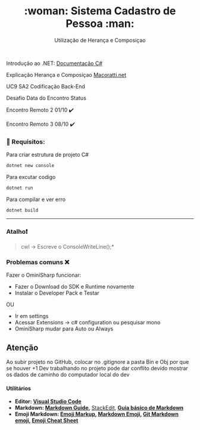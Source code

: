 
<h1 align="center">:woman: Sistema Cadastro de Pessoa	:man:
</h1>
<p align="center"> Utilização de Herança e Composiçao</p> 
<br>

Introdução ao .NET: [Documentação C#](https://docs.microsoft.com/pt-br/dotnet/csharp/)

Explicação Herança e Composiçao [Macoratti.net](http://www.macoratti.net/11/05/oop_cph1.htm)

UC9 SA2 Codificação Back-End

Desafio	Data do Encontro	Status

Encontro Remoto 2	01/10	✔️

Encontro Remoto 3	08/10	✔️


### 🔴 Requisitos:

Para criar estrutura de projeto C#
```sh
dotnet new console
```

Para excutar codigo 
```sh
dotnet run
```

Para compilar e ver erro 
```sh
dotnet build
```

<hr>

### Atalho:exclamation:
 >cwl -> Escreve o ConsoleWriteLine();*


### Problemas comuns :x:

Fazer o OminiSharp funcionar:

- Fazer o Download do SDK e Runtime novamente
- Instalar o Developer Pack e Testar

OU

- Ir em settings
- Acessar Extensions -> c# configuration ou pesquisar mono
- OminiSharp mudar para Auto ou Always

## Atenção

Ao subir projeto no GitHub, colocar no .gitignore a pasta Bin e Obj por que se houver +1 Dev trabalhando no projeto pode dar conflito devido mostrar os dados de caminho do computador local do dev


#### **Utilitários**

- **Editor: [Visual Studio Code](https://code.visualstudio.com/)**
- **Markdown: [Markdown Guide](https://www.markdownguide.org/basic-syntax/),** [StackEdit](https://stackedit.io/), **[Guia básico de Markdown](https://docs.pipz.com/central-de-ajuda/learning-center/guia-basico-de-markdown#open)**
- **Emoji Markdown: [Emoji Markup](https://github.com/StylishThemes/GitHub-Dark/wiki/Emoji), [Markdown Emoji](https://gist.github.com/rxaviers/7360908), [Git Markdown emoji](https://itinerant.tistory.com/60), [Emoji Cheat Sheet](https://github.com/ikatyang/emoji-cheat-sheet)**

